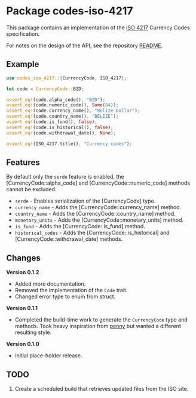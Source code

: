 # Package codes-iso-4217

This package contains an implementation of the
[ISO 4217](https://www.iso.org/iso-4217-currency-codes.html)
Currency Codes specification.

For notes on the design of the API, see the repository 
[README](https://github.com/johnstonskj/rust-codes/blob/main/README.md).

## Example

```rust
use codes_iso_4217::{CurrencyCode, ISO_4217};

let code = CurrencyCode::BZD;

assert_eq!(code.alpha_code(), "BZD");
assert_eq!(code.numeric_code(), Some(84));
assert_eq!(code.currency_name(), "Belize Dollar");
assert_eq!(code.country_name(), "BELIZE");
assert_eq!(code.is_fund(), false);
assert_eq!(code.is_historical(), false);
assert_eq!(code.withdrawal_date(), None);

assert_eq!(ISO_4217.title(), "Currency codes");
```

## Features

By default only the `serde` feature is enabled, the [CurrencyCode::alpha_code] and
[CurrencyCode::numeric_code] methods cannot be excluded.

* `serde` - Enables serialization of the [CurrencyCode] type.
* `currency_name` - Adds the [CurrencyCode::currency_name] method.
* `country_name` - Adds the [CurrencyCode::country_name] method.
* `monetary_units` - Adds the [CurrencyCode::monetary_units] method.
* `is_fund` - Adds the [CurrencyCode::is_fund] method.
* `historical_codes` - Adds the [CurrencyCode::is_historical] and [CurrencyCode::withdrawal_date] methods.

## Changes

**Version 0.1.2**

* Added more documentation.
* Removed the implementation of the `Code` trait.
* Changed error type to enum from struct.

**Version 0.1.1**

* Completed the build-time work to generate the `CurrencyCode` type and
  methods. Took heavy inspiration from
  [penny](https://github.com/bb010g/penny) but wanted a different resulting style.

**Version 0.1.0**

* Initial place-holder release.

## TODO

1. Create a scheduled build that retrieves updated files from the ISO site.
